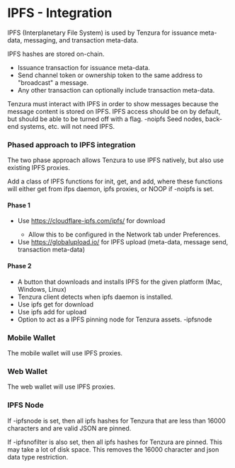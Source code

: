 # IPFS - Integration

IPFS (Interplanetary File System) is used by Tenzura for issuance meta-data, messaging, and transaction meta-data. 

IPFS hashes are stored on-chain.
* Issuance transaction for issuance meta-data.
* Send channel token or ownership token to the same address to "broadcast" a message.
* Any other transaction can optionally include transaction meta-data. 

Tenzura must interact with IPFS in order to show messages because the message content is stored on IPFS.  IPFS access should be on by default, but should be able to be turned off with a flag.  -noipfs  Seed nodes, back-end systems, etc. will not need IPFS.

### Phased approach to IPFS integration

The two phase approach allows Tenzura to use IPFS natively, but also use existing IPFS proxies.

Add a class of IPFS functions for init, get, and add, where these functions will either get from ifps daemon, ipfs proxies, or NOOP if -noipfs is set.


#### Phase 1
* Use https://cloudflare-ipfs.com/ipfs/<IPFS hash> for download
	* Allow this to be configured in the Network tab under Preferences.
* Use https://globalupload.io/ for IPFS upload (meta-data, message send, transaction meta-data)


#### Phase 2
* A button that downloads and installs IPFS for the given platform (Mac, Windows, Linux)
* Tenzura client detects when ipfs daemon is installed.
* Use ipfs get for download
* Use ipfs add for upload
* Option to act as a IPFS pinning node for Tenzura assets.  -ipfsnode

### Mobile Wallet

The mobile wallet will use IPFS proxies.

### Web Wallet

The web wallet will use IPFS proxies.

### IPFS Node
If -ipfsnode is set, then all ipfs hashes for Tenzura that are less than 16000 characters and are valid JSON are pinned.

If -ipfsnofilter is also set, then all ipfs hashes for Tenzura are pinned.  This may take a lot of disk space.  This removes the 16000 character and json data type restriction.

